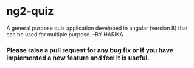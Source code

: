# ng2-quiz

A general purpose quiz application developed in angular (version 8) that can be used for multiple purpose.
-BY HARIKA

### Please raise a pull request for any bug fix or if you have implemented a new feature and feel it is useful.
